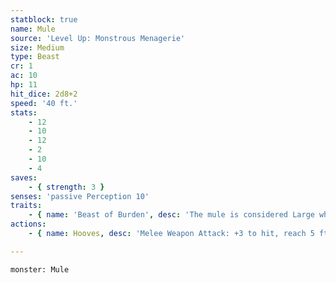```yaml
---
statblock: true
name: Mule
source: 'Level Up: Monstrous Menagerie'
size: Medium
type: Beast
cr: 1
ac: 10
hp: 11
hit_dice: 2d8+2
speed: '40 ft.'
stats:
    - 12
    - 10
    - 12
    - 2
    - 10
    - 4
saves:
    - { strength: 3 }
senses: 'passive Perception 10'
traits:
    - { name: 'Beast of Burden', desc: 'The mule is considered Large when calculating its carrying capacity.' }
actions:
    - { name: Hooves, desc: 'Melee Weapon Attack: +3 to hit, reach 5 ft., one target. Hit: 3 (1d4+1) bludgeoning damage.' }

---
```

```statblock
monster: Mule
```
